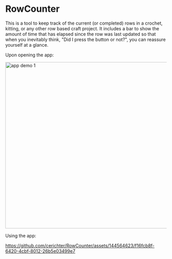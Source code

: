 # RowCounter

This is a tool to keep track of the current (or completed) rows in a crochet, kitting, or any other row based craft project. It includes a bar to show the amount of time that has elapsed 
since the row was last updated so that when you inevitably think, "Did I press the button or not?", you can reassure yourself at a glance. 

Upon opening the app:

<img width="519" alt="app demo 1" src="https://github.com/cerichter/RowCounter/assets/144564623/ae53656d-8bd0-49e8-9a4b-da4395d42bd5">

Using the app:

https://github.com/cerichter/RowCounter/assets/144564623/f16fcb8f-6420-4cbf-8012-26b5e03499e7

